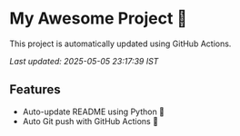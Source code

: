 # My Awesome Project 🚀

This project is automatically updated using GitHub Actions.

_Last updated: 2025-05-05 23:17:39 IST_

## Features
- Auto-update README using Python 🐍
- Auto Git push with GitHub Actions 🤖
